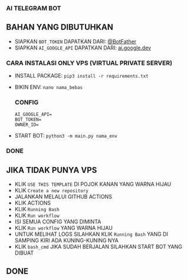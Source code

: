 ### AI TELEGRAM BOT
   ## BAHAN YANG DIBUTUHKAN 
   - SIAPKAN `BOT_TOKEN` DAPATKAN DARI: [@BotFather](https://t.me/BotFather)
   - SIAPKAN `AI_GOOGLE_API` DAPATKAN DARI: [ai.google.dev](https://ai.google.dev)

### CARA INSTALASI ONLY VPS (VIRTUAL PRIVATE SERVER)
   - INSTALL PACKAGE: `pip3 install -r requirements.txt`
   - BIKIN ENV: `nano nama_bebas`
      ### CONFIG
         
         AI_GOOGLE_API=
         BOT_TOKEN=
         OWNER_ID=
         
   - START BOT: `python3 -m main.py nama_env`

### DONE

## JIKA TIDAK PUNYA VPS 
- KLIK `USE THIS TEMPLATE` DI POJOK KANAN YANG WARNA HIJAU
- KLIK `Create a new repository`
- JALANKAN MELALUI GITHUB ACTIONS
- KLIK ACTIONS
- KLIK `Running Bash`
- KLIK `Run workflow`
- ISI SEMUA CONFIG YANG DIMINTA
- KLIK `Run workflow` YANG WARNA HIJAU
- UNTUK MELIHAT LOGS SILAHKAN KLIK `Running Bash` YANG DI SAMPING KIRI ADA KUNING-KUNING NYA
- KLIK `bash_cmd` JIKA SUDAH BERJALAN SILAHKAN START BOT YANG DIBUAT
## DONE

